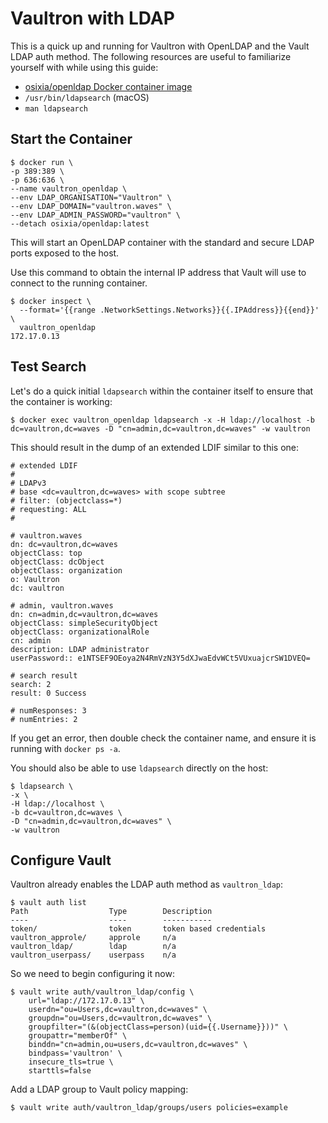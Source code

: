 # Vaultron with LDAP

This is a quick up and running for Vaultron with OpenLDAP and the Vault LDAP auth method. The following resources are useful to familiarize yourself with while using this guide:

- [osixia/openldap Docker container image](https://github.com/osixia/docker-openldap)
- `/usr/bin/ldapsearch` (macOS)
- `man ldapsearch`

## Start the Container

```
$ docker run \
-p 389:389 \
-p 636:636 \
--name vaultron_openldap \
--env LDAP_ORGANISATION="Vaultron" \
--env LDAP_DOMAIN="vaultron.waves" \
--env LDAP_ADMIN_PASSWORD="vaultron" \
--detach osixia/openldap:latest
```

This will start an OpenLDAP container with the standard and secure LDAP ports exposed to the host.

Use this command to obtain the internal IP address that Vault will use to connect to the running container.

```
$ docker inspect \
  --format='{{range .NetworkSettings.Networks}}{{.IPAddress}}{{end}}' \
  vaultron_openldap
172.17.0.13
```

## Test Search

Let's do a quick initial `ldapsearch` within the container itself to ensure that the container is working:

```
$ docker exec vaultron_openldap ldapsearch -x -H ldap://localhost -b dc=vaultron,dc=waves -D "cn=admin,dc=vaultron,dc=waves" -w vaultron
```

This should result in the dump of an extended LDIF similar to this one:

```
# extended LDIF
#
# LDAPv3
# base <dc=vaultron,dc=waves> with scope subtree
# filter: (objectclass=*)
# requesting: ALL
#

# vaultron.waves
dn: dc=vaultron,dc=waves
objectClass: top
objectClass: dcObject
objectClass: organization
o: Vaultron
dc: vaultron

# admin, vaultron.waves
dn: cn=admin,dc=vaultron,dc=waves
objectClass: simpleSecurityObject
objectClass: organizationalRole
cn: admin
description: LDAP administrator
userPassword:: e1NTSEF9OEoya2N4RmVzN3Y5dXJwaEdvWCt5VUxuajcrSW1DVEQ=

# search result
search: 2
result: 0 Success

# numResponses: 3
# numEntries: 2
```

If you get an error, then double check the container name, and ensure it is running with `docker ps -a`.

You should also be able to use `ldapsearch` directly on the host:

```
$ ldapsearch \
-x \
-H ldap://localhost \
-b dc=vaultron,dc=waves \
-D "cn=admin,dc=vaultron,dc=waves" \
-w vaultron
```

## Configure Vault

Vaultron already enables the LDAP auth method as `vaultron_ldap`:

```
$ vault auth list
Path                  Type        Description
----                  ----        -----------
token/                token       token based credentials
vaultron_approle/     approle     n/a
vaultron_ldap/        ldap        n/a
vaultron_userpass/    userpass    n/a
```

So we need to begin configuring it now:

```
$ vault write auth/vaultron_ldap/config \
    url="ldap://172.17.0.13" \
    userdn="ou=Users,dc=vaultron,dc=waves" \
    groupdn="ou=Users,dc=vaultron,dc=waves" \
    groupfilter="(&(objectClass=person)(uid={{.Username}}))" \
    groupattr="memberOf" \
    binddn="cn=admin,ou=users,dc=vaultron,dc=waves" \
    bindpass='vaultron' \
    insecure_tls=true \
    starttls=false
```

Add a LDAP group to Vault policy mapping:


```
$ vault write auth/vaultron_ldap/groups/users policies=example
```
